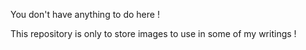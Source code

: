 You don't have anything to do here !

This repository is only to store images to use in some of my writings !
